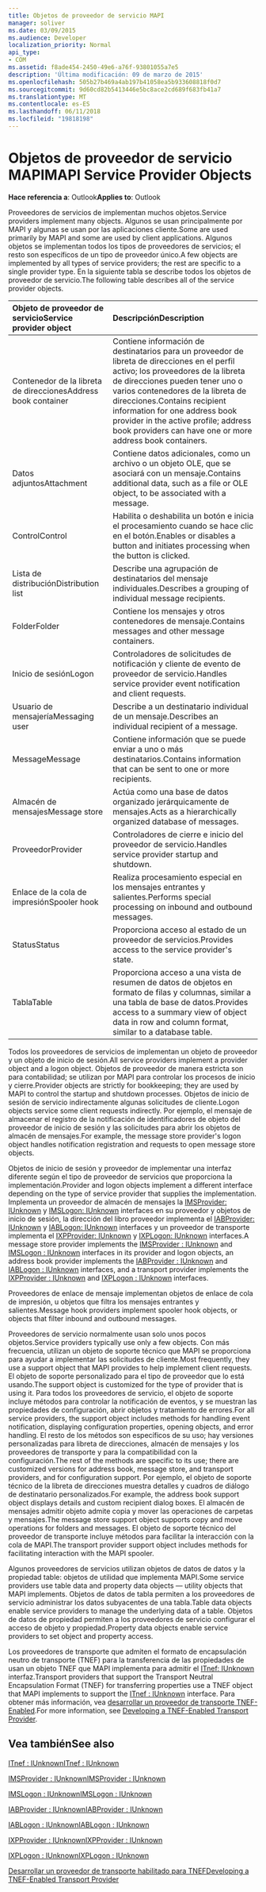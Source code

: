 ```yaml
---
title: Objetos de proveedor de servicio MAPI
manager: soliver
ms.date: 03/09/2015
ms.audience: Developer
localization_priority: Normal
api_type:
- COM
ms.assetid: f8ade454-2450-49e6-a76f-93801055a7e5
description: 'Última modificación: 09 de marzo de 2015'
ms.openlocfilehash: 505b27b469a4ab197b41058ea5b933608818f0d7
ms.sourcegitcommit: 9d60cd82b5413446e5bc8ace2cd689f683fb41a7
ms.translationtype: MT
ms.contentlocale: es-ES
ms.lasthandoff: 06/11/2018
ms.locfileid: "19818198"
---
```

# <a name="mapi-service-provider-objects"></a><span data-ttu-id="ab545-103">Objetos de proveedor de servicio MAPI</span><span class="sxs-lookup"><span data-stu-id="ab545-103">MAPI Service Provider Objects</span></span>

  
  
<span data-ttu-id="ab545-104">**Hace referencia a**: Outlook</span><span class="sxs-lookup"><span data-stu-id="ab545-104">**Applies to**: Outlook</span></span> 
  
<span data-ttu-id="ab545-105">Proveedores de servicios de implementan muchos objetos.</span><span class="sxs-lookup"><span data-stu-id="ab545-105">Service providers implement many objects.</span></span> <span data-ttu-id="ab545-106">Algunos se usan principalmente por MAPI y algunas se usan por las aplicaciones cliente.</span><span class="sxs-lookup"><span data-stu-id="ab545-106">Some are used primarily by MAPI and some are used by client applications.</span></span> <span data-ttu-id="ab545-107">Algunos objetos se implementan todos los tipos de proveedores de servicios; el resto son específicos de un tipo de proveedor único.</span><span class="sxs-lookup"><span data-stu-id="ab545-107">A few objects are implemented by all types of service providers; the rest are specific to a single provider type.</span></span> <span data-ttu-id="ab545-108">En la siguiente tabla se describe todos los objetos de proveedor de servicio.</span><span class="sxs-lookup"><span data-stu-id="ab545-108">The following table describes all of the service provider objects.</span></span>
  
|<span data-ttu-id="ab545-109">**Objeto de proveedor de servicio**</span><span class="sxs-lookup"><span data-stu-id="ab545-109">**Service provider object**</span></span>|<span data-ttu-id="ab545-110">**Descripción**</span><span class="sxs-lookup"><span data-stu-id="ab545-110">**Description**</span></span>|
|:-----|:-----|
|<span data-ttu-id="ab545-111">Contenedor de la libreta de direcciones</span><span class="sxs-lookup"><span data-stu-id="ab545-111">Address book container</span></span>  <br/> |<span data-ttu-id="ab545-112">Contiene información de destinatarios para un proveedor de libreta de direcciones en el perfil activo; los proveedores de la libreta de direcciones pueden tener uno o varios contenedores de la libreta de direcciones.</span><span class="sxs-lookup"><span data-stu-id="ab545-112">Contains recipient information for one address book provider in the active profile; address book providers can have one or more address book containers.</span></span>  <br/> |
|<span data-ttu-id="ab545-113">Datos adjuntos</span><span class="sxs-lookup"><span data-stu-id="ab545-113">Attachment</span></span>  <br/> |<span data-ttu-id="ab545-114">Contiene datos adicionales, como un archivo o un objeto OLE, que se asociará con un mensaje.</span><span class="sxs-lookup"><span data-stu-id="ab545-114">Contains additional data, such as a file or OLE object, to be associated with a message.</span></span>  <br/> |
|<span data-ttu-id="ab545-115">Control</span><span class="sxs-lookup"><span data-stu-id="ab545-115">Control</span></span>  <br/> |<span data-ttu-id="ab545-116">Habilita o deshabilita un botón e inicia el procesamiento cuando se hace clic en el botón.</span><span class="sxs-lookup"><span data-stu-id="ab545-116">Enables or disables a button and initiates processing when the button is clicked.</span></span>  <br/> |
|<span data-ttu-id="ab545-117">Lista de distribución</span><span class="sxs-lookup"><span data-stu-id="ab545-117">Distribution list</span></span>  <br/> |<span data-ttu-id="ab545-118">Describe una agrupación de destinatarios del mensaje individuales.</span><span class="sxs-lookup"><span data-stu-id="ab545-118">Describes a grouping of individual message recipients.</span></span>  <br/> |
|<span data-ttu-id="ab545-119">Folder</span><span class="sxs-lookup"><span data-stu-id="ab545-119">Folder</span></span>  <br/> |<span data-ttu-id="ab545-120">Contiene los mensajes y otros contenedores de mensaje.</span><span class="sxs-lookup"><span data-stu-id="ab545-120">Contains messages and other message containers.</span></span>  <br/> |
|<span data-ttu-id="ab545-121">Inicio de sesión</span><span class="sxs-lookup"><span data-stu-id="ab545-121">Logon</span></span>  <br/> |<span data-ttu-id="ab545-122">Controladores de solicitudes de notificación y cliente de evento de proveedor de servicio.</span><span class="sxs-lookup"><span data-stu-id="ab545-122">Handles service provider event notification and client requests.</span></span>  <br/> |
|<span data-ttu-id="ab545-123">Usuario de mensajería</span><span class="sxs-lookup"><span data-stu-id="ab545-123">Messaging user</span></span>  <br/> |<span data-ttu-id="ab545-124">Describe a un destinatario individual de un mensaje.</span><span class="sxs-lookup"><span data-stu-id="ab545-124">Describes an individual recipient of a message.</span></span>  <br/> |
|<span data-ttu-id="ab545-125">Message</span><span class="sxs-lookup"><span data-stu-id="ab545-125">Message</span></span>  <br/> |<span data-ttu-id="ab545-126">Contiene información que se puede enviar a uno o más destinatarios.</span><span class="sxs-lookup"><span data-stu-id="ab545-126">Contains information that can be sent to one or more recipients.</span></span>  <br/> |
|<span data-ttu-id="ab545-127">Almacén de mensajes</span><span class="sxs-lookup"><span data-stu-id="ab545-127">Message store</span></span>  <br/> |<span data-ttu-id="ab545-128">Actúa como una base de datos organizado jerárquicamente de mensajes.</span><span class="sxs-lookup"><span data-stu-id="ab545-128">Acts as a hierarchically organized database of messages.</span></span>  <br/> |
|<span data-ttu-id="ab545-129">Proveedor</span><span class="sxs-lookup"><span data-stu-id="ab545-129">Provider</span></span>  <br/> |<span data-ttu-id="ab545-130">Controladores de cierre e inicio del proveedor de servicio.</span><span class="sxs-lookup"><span data-stu-id="ab545-130">Handles service provider startup and shutdown.</span></span>  <br/> |
|<span data-ttu-id="ab545-131">Enlace de la cola de impresión</span><span class="sxs-lookup"><span data-stu-id="ab545-131">Spooler hook</span></span>  <br/> |<span data-ttu-id="ab545-132">Realiza procesamiento especial en los mensajes entrantes y salientes.</span><span class="sxs-lookup"><span data-stu-id="ab545-132">Performs special processing on inbound and outbound messages.</span></span>  <br/> |
|<span data-ttu-id="ab545-133">Status</span><span class="sxs-lookup"><span data-stu-id="ab545-133">Status</span></span>  <br/> |<span data-ttu-id="ab545-134">Proporciona acceso al estado de un proveedor de servicios.</span><span class="sxs-lookup"><span data-stu-id="ab545-134">Provides access to the service provider's state.</span></span>  <br/> |
|<span data-ttu-id="ab545-135">Tabla</span><span class="sxs-lookup"><span data-stu-id="ab545-135">Table</span></span>  <br/> |<span data-ttu-id="ab545-136">Proporciona acceso a una vista de resumen de datos de objetos en formato de filas y columnas, similar a una tabla de base de datos.</span><span class="sxs-lookup"><span data-stu-id="ab545-136">Provides access to a summary view of object data in row and column format, similar to a database table.</span></span>  <br/> |
   
<span data-ttu-id="ab545-137">Todos los proveedores de servicios de implementan un objeto de proveedor y un objeto de inicio de sesión.</span><span class="sxs-lookup"><span data-stu-id="ab545-137">All service providers implement a provider object and a logon object.</span></span> <span data-ttu-id="ab545-138">Objetos de proveedor de manera estricta son para contabilidad; se utilizan por MAPI para controlar los procesos de inicio y cierre.</span><span class="sxs-lookup"><span data-stu-id="ab545-138">Provider objects are strictly for bookkeeping; they are used by MAPI to control the startup and shutdown processes.</span></span> <span data-ttu-id="ab545-139">Objetos de inicio de sesión de servicio indirectamente algunas solicitudes de cliente.</span><span class="sxs-lookup"><span data-stu-id="ab545-139">Logon objects service some client requests indirectly.</span></span> <span data-ttu-id="ab545-140">Por ejemplo, el mensaje de almacenar el registro de la notificación de identificadores de objeto del proveedor de inicio de sesión y las solicitudes para abrir los objetos de almacén de mensajes.</span><span class="sxs-lookup"><span data-stu-id="ab545-140">For example, the message store provider's logon object handles notification registration and requests to open message store objects.</span></span> 
  
<span data-ttu-id="ab545-141">Objetos de inicio de sesión y proveedor de implementar una interfaz diferente según el tipo de proveedor de servicios que proporciona la implementación.</span><span class="sxs-lookup"><span data-stu-id="ab545-141">Provider and logon objects implement a different interface depending on the type of service provider that supplies the implementation.</span></span> <span data-ttu-id="ab545-142">Implementa un proveedor de almacén de mensajes la [IMSProvider: IUnknown](imsprovideriunknown.md) y [IMSLogon: IUnknown](imslogoniunknown.md) interfaces en su proveedor y objetos de inicio de sesión, la dirección del libro proveedor implementa el [IABProvider: IUnknown](iabprovideriunknown.md) y [IABLogon: IUnknown](iablogoniunknown.md) interfaces y un proveedor de transporte implementa el [IXPProvider: IUnknown](ixpprovideriunknown.md) y [IXPLogon: IUnknown](ixplogoniunknown.md) interfaces.</span><span class="sxs-lookup"><span data-stu-id="ab545-142">A message store provider implements the [IMSProvider : IUnknown](imsprovideriunknown.md) and [IMSLogon : IUnknown](imslogoniunknown.md) interfaces in its provider and logon objects, an address book provider implements the [IABProvider : IUnknown](iabprovideriunknown.md) and [IABLogon : IUnknown](iablogoniunknown.md) interfaces, and a transport provider implements the [IXPProvider : IUnknown](ixpprovideriunknown.md) and [IXPLogon : IUnknown](ixplogoniunknown.md) interfaces.</span></span> 
  
<span data-ttu-id="ab545-143">Proveedores de enlace de mensaje implementan objetos de enlace de cola de impresión, u objetos que filtra los mensajes entrantes y salientes.</span><span class="sxs-lookup"><span data-stu-id="ab545-143">Message hook providers implement spooler hook objects, or objects that filter inbound and outbound messages.</span></span>
  
<span data-ttu-id="ab545-144">Proveedores de servicio normalmente usan solo unos pocos objetos.</span><span class="sxs-lookup"><span data-stu-id="ab545-144">Service providers typically use only a few objects.</span></span> <span data-ttu-id="ab545-145">Con más frecuencia, utilizan un objeto de soporte técnico que MAPI se proporciona para ayudar a implementar las solicitudes de cliente.</span><span class="sxs-lookup"><span data-stu-id="ab545-145">Most frequently, they use a support object that MAPI provides to help implement client requests.</span></span> <span data-ttu-id="ab545-146">El objeto de soporte personalizado para el tipo de proveedor que lo está usando.</span><span class="sxs-lookup"><span data-stu-id="ab545-146">The support object is customized for the type of provider that is using it.</span></span> <span data-ttu-id="ab545-147">Para todos los proveedores de servicio, el objeto de soporte incluye métodos para controlar la notificación de eventos, y se muestran las propiedades de configuración, abrir objetos y tratamiento de errores.</span><span class="sxs-lookup"><span data-stu-id="ab545-147">For all service providers, the support object includes methods for handling event notification, displaying configuration properties, opening objects, and error handling.</span></span> <span data-ttu-id="ab545-148">El resto de los métodos son específicos de su uso; hay versiones personalizadas para libreta de direcciones, almacén de mensajes y los proveedores de transporte y para la compatibilidad con la configuración.</span><span class="sxs-lookup"><span data-stu-id="ab545-148">The rest of the methods are specific to its use; there are customized versions for address book, message store, and transport providers, and for configuration support.</span></span> <span data-ttu-id="ab545-149">Por ejemplo, el objeto de soporte técnico de la libreta de direcciones muestra detalles y cuadros de diálogo de destinatario personalizados.</span><span class="sxs-lookup"><span data-stu-id="ab545-149">For example, the address book support object displays details and custom recipient dialog boxes.</span></span> <span data-ttu-id="ab545-150">El almacén de mensajes admitir objeto admite copia y mover las operaciones de carpetas y mensajes.</span><span class="sxs-lookup"><span data-stu-id="ab545-150">The message store support object supports copy and move operations for folders and messages.</span></span> <span data-ttu-id="ab545-151">El objeto de soporte técnico del proveedor de transporte incluye métodos para facilitar la interacción con la cola de MAPI.</span><span class="sxs-lookup"><span data-stu-id="ab545-151">The transport provider support object includes methods for facilitating interaction with the MAPI spooler.</span></span> 
  
<span data-ttu-id="ab545-152">Algunos proveedores de servicios utilizan objetos de datos de datos y la propiedad table: objetos de utilidad que implementa MAPI.</span><span class="sxs-lookup"><span data-stu-id="ab545-152">Some service providers use table data and property data objects — utility objects that MAPI implements.</span></span> <span data-ttu-id="ab545-153">Objetos de datos de tabla permiten a los proveedores de servicio administrar los datos subyacentes de una tabla.</span><span class="sxs-lookup"><span data-stu-id="ab545-153">Table data objects enable service providers to manage the underlying data of a table.</span></span> <span data-ttu-id="ab545-154">Objetos de datos de propiedad permiten a los proveedores de servicio configurar el acceso de objeto y propiedad.</span><span class="sxs-lookup"><span data-stu-id="ab545-154">Property data objects enable service providers to set object and property access.</span></span> 
  
<span data-ttu-id="ab545-155">Los proveedores de transporte que admiten el formato de encapsulación neutro de transporte (TNEF) para la transferencia de las propiedades de usan un objeto TNEF que MAPI implementa para admitir el [ITnef: IUnknown](itnefiunknown.md) interfaz.</span><span class="sxs-lookup"><span data-stu-id="ab545-155">Transport providers that support the Transport Neutral Encapsulation Format (TNEF) for transferring properties use a TNEF object that MAPI implements to support the [ITnef : IUnknown](itnefiunknown.md) interface.</span></span> <span data-ttu-id="ab545-156">Para obtener más información, vea [desarrollar un proveedor de transporte TNEF-Enabled](developing-a-tnef-enabled-transport-provider.md).</span><span class="sxs-lookup"><span data-stu-id="ab545-156">For more information, see [Developing a TNEF-Enabled Transport Provider](developing-a-tnef-enabled-transport-provider.md).</span></span> 
  
## <a name="see-also"></a><span data-ttu-id="ab545-157">Vea también</span><span class="sxs-lookup"><span data-stu-id="ab545-157">See also</span></span>



[<span data-ttu-id="ab545-158">ITnef : IUnknown</span><span class="sxs-lookup"><span data-stu-id="ab545-158">ITnef : IUnknown</span></span>](itnefiunknown.md)
  
[<span data-ttu-id="ab545-159">IMSProvider : IUnknown</span><span class="sxs-lookup"><span data-stu-id="ab545-159">IMSProvider : IUnknown</span></span>](imsprovideriunknown.md)
  
[<span data-ttu-id="ab545-160">IMSLogon : IUnknown</span><span class="sxs-lookup"><span data-stu-id="ab545-160">IMSLogon : IUnknown</span></span>](imslogoniunknown.md)
  
[<span data-ttu-id="ab545-161">IABProvider : IUnknown</span><span class="sxs-lookup"><span data-stu-id="ab545-161">IABProvider : IUnknown</span></span>](iabprovideriunknown.md)
  
[<span data-ttu-id="ab545-162">IABLogon : IUnknown</span><span class="sxs-lookup"><span data-stu-id="ab545-162">IABLogon : IUnknown</span></span>](iablogoniunknown.md)
  
[<span data-ttu-id="ab545-163">IXPProvider : IUnknown</span><span class="sxs-lookup"><span data-stu-id="ab545-163">IXPProvider : IUnknown</span></span>](ixpprovideriunknown.md)
  
[<span data-ttu-id="ab545-164">IXPLogon : IUnknown</span><span class="sxs-lookup"><span data-stu-id="ab545-164">IXPLogon : IUnknown</span></span>](ixplogoniunknown.md)


[<span data-ttu-id="ab545-165">Desarrollar un proveedor de transporte habilitado para TNEF</span><span class="sxs-lookup"><span data-stu-id="ab545-165">Developing a TNEF-Enabled Transport Provider</span></span>](developing-a-tnef-enabled-transport-provider.md)

